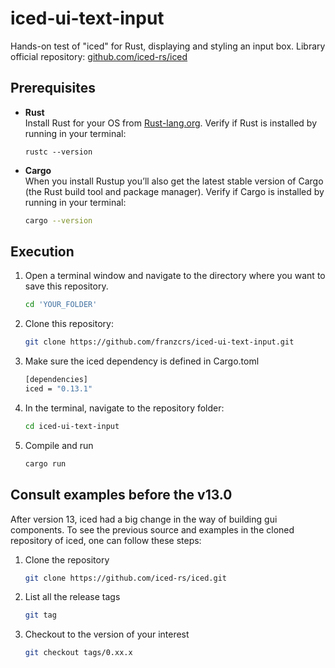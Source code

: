 # iced-ui-text-input 
Hands-on test of "iced" for Rust, displaying and styling an input box. 
Library official repository: [github.com/iced-rs/iced](https://github.com/iced-rs/iced)

## Prerequisites 

- **Rust**  
  Install Rust for your OS from [Rust-lang.org](https://www.rust-lang.org/learn/get-started). 
  Verify if Rust is installed by running in your terminal:
   ```
   rustc --version
   ```

- **Cargo**  
  When you install Rustup you’ll also get the latest stable version of Cargo (the Rust build tool and package manager). 
  Verify if Cargo is installed by running in your terminal:
   ```bash
   cargo --version
   ```

## Execution 

1. Open a terminal window and navigate to the directory where you want to save this repository. 
   ```bash
   cd 'YOUR_FOLDER'
   ```

2. Clone this repository: 
   ```bash
   git clone https://github.com/franzcrs/iced-ui-text-input.git
   ```

3. Make sure the iced dependency is defined in Cargo.toml 
   ```bash
   [dependencies]
   iced = "0.13.1"
   ```

4. In the terminal, navigate to the repository folder: 
   ```bash
   cd iced-ui-text-input
   ```

5. Compile and run 
   ```bash
   cargo run
   ```

## Consult examples before the v13.0

After version 13, iced had a big change in the way of building gui components. To see the previous source and examples in the cloned repository of iced, one can follow these steps:

1. Clone the repository
   ```bash
   git clone https://github.com/iced-rs/iced.git
   ```

2. List all the release tags
   ```bash
   git tag
   ```

3. Checkout to the version of your interest
   ```bash
   git checkout tags/0.xx.x
   ```
